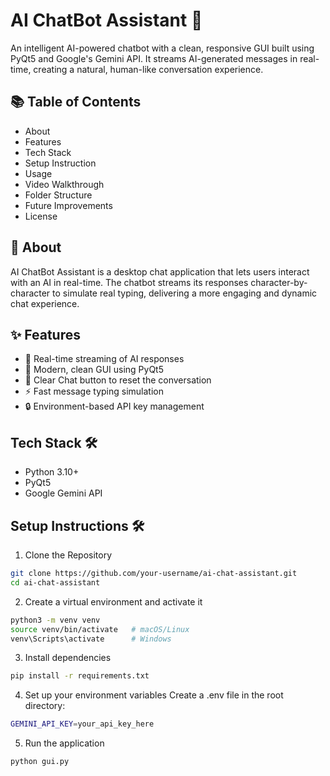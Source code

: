# AI ChatBot Assistant 🤖

An intelligent AI-powered chatbot with a clean, responsive GUI built using PyQt5 and Google's Gemini API.
It streams AI-generated messages in real-time, creating a natural, human-like conversation experience.

## 📚 Table of Contents

- About
- Features
- Tech Stack
- Setup Instruction
- Usage
- Video Walkthrough
- Folder Structure
- Future Improvements
- License

## 📖 About

AI ChatBot Assistant is a desktop chat application that lets users interact with an AI in real-time.
The chatbot streams its responses character-by-character to simulate real typing, delivering a more engaging and dynamic chat experience.

## ✨ Features

- 📡 Real-time streaming of AI responses
- 🎨 Modern, clean GUI using PyQt5
- 🧹 Clear Chat button to reset the conversation
- ⚡ Fast message typing simulation
- 🔒 Environment-based API key management

## Tech Stack 🛠

- Python 3.10+
- PyQt5
- Google Gemini API

## Setup Instructions 🛠️

1. Clone the Repository
```bash
git clone https://github.com/your-username/ai-chat-assistant.git
cd ai-chat-assistant
```

2. Create a virtual environment and activate it
```bash
python3 -m venv venv
source venv/bin/activate   # macOS/Linux
venv\Scripts\activate      # Windows
```

3. Install dependencies
```bash
pip install -r requirements.txt
```

4. Set up your environment variables Create a .env file in the root directory:
```bash
GEMINI_API_KEY=your_api_key_here
```

5. Run the application
```bash
python gui.py
```